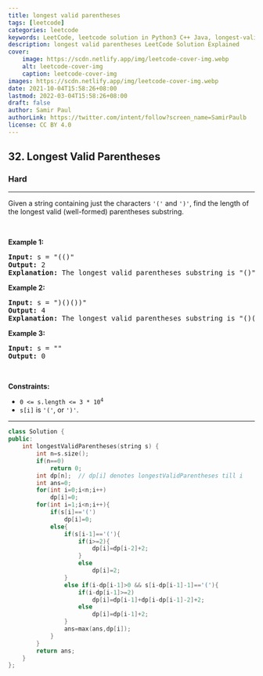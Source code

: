 ```yaml
---
title: longest valid parentheses
tags: [leetcode]
categories: leetcode
keywords: LeetCode, leetcode solution in Python3 C++ Java, longest-valid-parentheses solution
description: longest valid parentheses LeetCode Solution Explained
cover:
    image: https://scdn.netlify.app/img/leetcode-cover-img.webp
    alt: leetcode-cover-img
    caption: leetcode-cover-img
images: https://scdn.netlify.app/img/leetcode-cover-img.webp
date: 2021-10-04T15:58:26+08:00
lastmod: 2022-03-04T15:58:26+08:00
draft: false
author: Samir Paul
authorLink: https://twitter.com/intent/follow?screen_name=SamirPaulb
license: CC BY 4.0
---
```



<h2>32. Longest Valid Parentheses</h2><h3>Hard</h3><hr><div><p>Given a string containing just the characters <code>'('</code> and <code>')'</code>, find the length of the longest valid (well-formed) parentheses substring.</p>

<p>&nbsp;</p>
<p><strong>Example 1:</strong></p>

<pre><strong>Input:</strong> s = "(()"
<strong>Output:</strong> 2
<strong>Explanation:</strong> The longest valid parentheses substring is "()".
</pre>

<p><strong>Example 2:</strong></p>

<pre><strong>Input:</strong> s = ")()())"
<strong>Output:</strong> 4
<strong>Explanation:</strong> The longest valid parentheses substring is "()()".
</pre>

<p><strong>Example 3:</strong></p>

<pre><strong>Input:</strong> s = ""
<strong>Output:</strong> 0
</pre>

<p>&nbsp;</p>
<p><strong>Constraints:</strong></p>

<ul>
	<li><code>0 &lt;= s.length &lt;= 3 * 10<sup>4</sup></code></li>
	<li><code>s[i]</code> is <code>'('</code>, or <code>')'</code>.</li>
</ul>
</div>

---




```cpp
class Solution {
public:
    int longestValidParentheses(string s) {
        int n=s.size();
        if(n==0)
            return 0;
        int dp[n];  // dp[i] denotes longestValidParentheses till i
        int ans=0;
        for(int i=0;i<n;i++)
            dp[i]=0;
        for(int i=1;i<n;i++){
            if(s[i]=='(')
                dp[i]=0;
            else{
                if(s[i-1]=='('){
                    if(i>=2){
                        dp[i]=dp[i-2]+2;
                    }
                    else
                        dp[i]=2;
                }
                else if(i-dp[i-1]>0 && s[i-dp[i-1]-1]=='('){
                    if(i-dp[i-1]>=2)
                        dp[i]=dp[i-1]+dp[i-dp[i-1]-2]+2;
                    else
                        dp[i]=dp[i-1]+2;   
                }
                ans=max(ans,dp[i]);
            }
        }
        return ans;
    }
};
```
